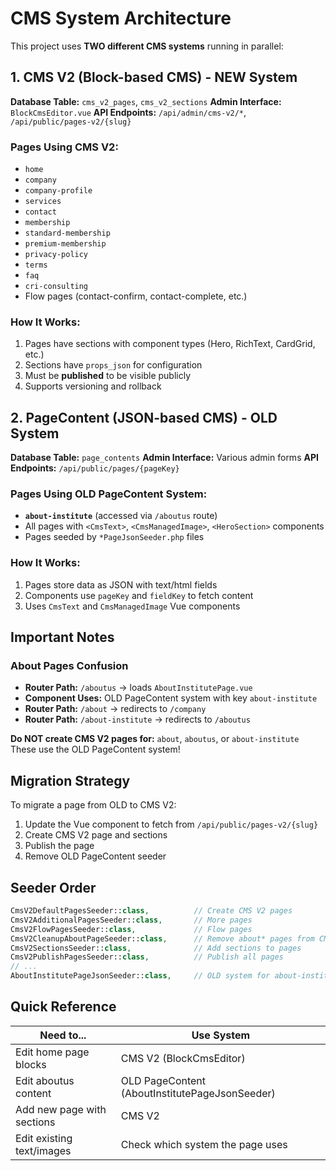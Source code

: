 # CMS System Architecture

This project uses **TWO different CMS systems** running in parallel:

## 1. CMS V2 (Block-based CMS) - NEW System

**Database Table:** `cms_v2_pages`, `cms_v2_sections`
**Admin Interface:** `BlockCmsEditor.vue`
**API Endpoints:** `/api/admin/cms-v2/*`, `/api/public/pages-v2/{slug}`

### Pages Using CMS V2:
- `home`
- `company`
- `company-profile`
- `services`
- `contact`
- `membership`
- `standard-membership`
- `premium-membership`
- `privacy-policy`
- `terms`
- `faq`
- `cri-consulting`
- Flow pages (contact-confirm, contact-complete, etc.)

### How It Works:
1. Pages have sections with component types (Hero, RichText, CardGrid, etc.)
2. Sections have `props_json` for configuration
3. Must be **published** to be visible publicly
4. Supports versioning and rollback

## 2. PageContent (JSON-based CMS) - OLD System

**Database Table:** `page_contents`
**Admin Interface:** Various admin forms
**API Endpoints:** `/api/public/pages/{pageKey}`

### Pages Using OLD PageContent System:
- **`about-institute`** (accessed via `/aboutus` route)
- All pages with `<CmsText>`, `<CmsManagedImage>`, `<HeroSection>` components
- Pages seeded by `*PageJsonSeeder.php` files

### How It Works:
1. Pages store data as JSON with text/html fields
2. Components use `pageKey` and `fieldKey` to fetch content
3. Uses `CmsText` and `CmsManagedImage` Vue components

## Important Notes

### About Pages Confusion
- **Router Path:** `/aboutus` → loads `AboutInstitutePage.vue`
- **Component Uses:** OLD PageContent system with key `about-institute`
- **Router Path:** `/about` → redirects to `/company`
- **Router Path:** `/about-institute` → redirects to `/aboutus`

**Do NOT create CMS V2 pages for:** `about`, `aboutus`, or `about-institute`
These use the OLD PageContent system!

## Migration Strategy

To migrate a page from OLD to CMS V2:
1. Update the Vue component to fetch from `/api/public/pages-v2/{slug}`
2. Create CMS V2 page and sections
3. Publish the page
4. Remove OLD PageContent seeder

## Seeder Order

```php
CmsV2DefaultPagesSeeder::class,          // Create CMS V2 pages
CmsV2AdditionalPagesSeeder::class,       // More pages
CmsV2FlowPagesSeeder::class,             // Flow pages
CmsV2CleanupAboutPageSeeder::class,      // Remove about* pages from CMS V2
CmsV2SectionsSeeder::class,              // Add sections to pages
CmsV2PublishPagesSeeder::class,          // Publish all pages
// ...
AboutInstitutePageJsonSeeder::class,     // OLD system for about-institute
```

## Quick Reference

| Need to... | Use System |
|------------|------------|
| Edit home page blocks | CMS V2 (BlockCmsEditor) |
| Edit aboutus content | OLD PageContent (AboutInstitutePageJsonSeeder) |
| Add new page with sections | CMS V2 |
| Edit existing text/images | Check which system the page uses |

